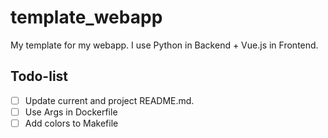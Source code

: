 # template_webapp
My template for my webapp. I use Python in Backend + Vue.js in Frontend.

## Todo-list
- [ ] Update current and project README.md.
- [ ] Use Args in Dockerfile
- [ ] Add colors to Makefile
